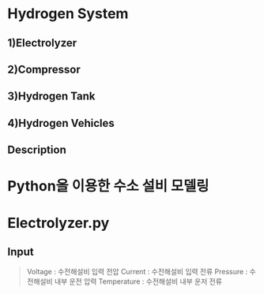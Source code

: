 Hydrogen System
===============
1)Electrolyzer
--------------
2)Compressor
------------
3)Hydrogen Tank
---------------
4)Hydrogen Vehicles
-------------------
Description
-----------
# Python을 이용한 수소 설비 모델링
# Electrolyzer.py
## Input
> Voltage : 수전해설비 입력 전압
> Current : 수전해설비 입력 전류
> Pressure : 수전해설비 내부 운전 압력
> Temperature : 수전해설비 내부 운저 전류
